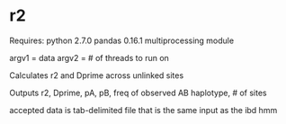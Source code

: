 # r2
Requires: python 2.7.0 
          pandas 0.16.1
          multiprocessing module

argv1 = data
argv2 = # of threads to run on

Calculates r2 and Dprime across unlinked sites

Outputs r2, Dprime, pA, pB, freq of observed AB haplotype, # of sites

accepted data is tab-delimited file that is the same input as the ibd hmm


